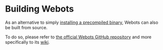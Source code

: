 # Building Webots

As an alternative to simply [installing a precompiled binary](installing-webots.md), Webots can also be built from source.

To do so, please refer to [the official Webots GitHub repository](https://github.com/omichel/webots) and more specifically to its [wiki](https://github.com/omichel/webots/wiki).
